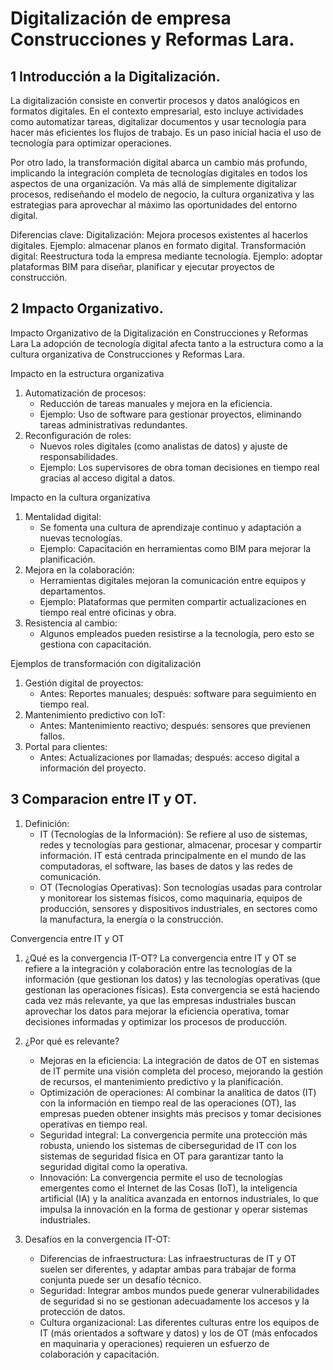 # Digitalización de empresa Construcciones y Reformas Lara.
## 1 Introducción a la Digitalización.
La digitalización consiste en convertir procesos y datos analógicos en formatos digitales. En el contexto empresarial, esto incluye actividades como automatizar tareas, digitalizar documentos y usar tecnología para hacer más eficientes los flujos de trabajo. Es un paso inicial hacia el uso de tecnología para optimizar operaciones.

Por otro lado, la transformación digital abarca un cambio más profundo, implicando la integración completa de tecnologías digitales en todos los aspectos de una organización. Va más allá de simplemente digitalizar procesos, rediseñando el modelo de negocio, la cultura organizativa y las estrategias para aprovechar al máximo las oportunidades del entorno digital.

Diferencias clave:
Digitalización: Mejora procesos existentes al hacerlos digitales. Ejemplo: almacenar planos en formato digital.
Transformación digital: Reestructura toda la empresa mediante tecnología. Ejemplo: adoptar plataformas BIM para diseñar, planificar y ejecutar proyectos de construcción.

## 2 Impacto Organizativo.
Impacto Organizativo de la Digitalización en Construcciones y Reformas Lara
La adopción de tecnología digital afecta tanto a la estructura como a la cultura organizativa de Construcciones y Reformas Lara.

Impacto en la estructura organizativa
1. Automatización de procesos:
    - Reducción de tareas manuales y mejora en la eficiencia.
    - Ejemplo: Uso de software para gestionar proyectos, eliminando tareas administrativas redundantes.
2. Reconfiguración de roles:
    - Nuevos roles digitales (como analistas de datos) y ajuste de responsabilidades.
    - Ejemplo: Los supervisores de obra toman decisiones en tiempo real gracias al acceso digital a datos.

Impacto en la cultura organizativa
1. Mentalidad digital:
    - Se fomenta una cultura de aprendizaje continuo y adaptación a nuevas tecnologías.
    - Ejemplo: Capacitación en herramientas como BIM para mejorar la planificación.
2. Mejora en la colaboración:
    - Herramientas digitales mejoran la comunicación entre equipos y departamentos.
    - Ejemplo: Plataformas que permiten compartir actualizaciones en tiempo real entre oficinas y obra.
3. Resistencia al cambio:
    - Algunos empleados pueden resistirse a la tecnología, pero esto se gestiona con capacitación.

Ejemplos de transformación con digitalización
1. Gestión digital de proyectos:
    - Antes: Reportes manuales; después: software para seguimiento en tiempo real.
2. Mantenimiento predictivo con IoT:
    - Antes: Mantenimiento reactivo; después: sensores que previenen fallos.
3. Portal para clientes:
    - Antes: Actualizaciones por llamadas; después: acceso digital a información del proyecto.

## 3 Comparacion entre IT y OT.
1. Definición:
    - IT (Tecnologías de la Información): Se refiere al uso de sistemas, redes y tecnologías para gestionar, almacenar, procesar y compartir información. IT está centrada principalmente en el mundo de las computadoras, el software, las bases de datos y las redes de comunicación.
    - OT (Tecnologías Operativas): Son tecnologías usadas para controlar y monitorear los sistemas físicos, como maquinaria, equipos de producción, sensores y dispositivos industriales, en sectores como la manufactura, la energía o la construcción.

Convergencia entre IT y OT
1. ¿Qué es la convergencia IT-OT? La convergencia entre IT y OT se refiere a la integración y colaboración entre las tecnologías de la información (que gestionan los datos) y las tecnologías operativas (que gestionan las operaciones físicas). Esta convergencia se está haciendo cada vez más relevante, ya que las empresas industriales buscan aprovechar los datos para mejorar la eficiencia operativa, tomar decisiones informadas y optimizar los procesos de producción.

2. ¿Por qué es relevante?
    - Mejoras en la eficiencia: La integración de datos de OT en sistemas de IT permite una visión completa del proceso, mejorando la gestión de recursos, el mantenimiento predictivo y la planificación.
    - Optimización de operaciones: Al combinar la analítica de datos (IT) con la información en tiempo real de las operaciones (OT), las empresas pueden obtener insights más precisos y tomar decisiones operativas en tiempo real.
    - Seguridad integral: La convergencia permite una protección más robusta, uniendo los sistemas de ciberseguridad de IT con los sistemas de seguridad física en OT para garantizar tanto la seguridad digital como la operativa.
    - Innovación: La convergencia permite el uso de tecnologías emergentes como el Internet de las Cosas (IoT), la inteligencia artificial (IA) y la analítica avanzada en entornos industriales, lo que impulsa la innovación en la forma de gestionar y operar sistemas industriales.

3. Desafíos en la convergencia IT-OT:
    - Diferencias de infraestructura: Las infraestructuras de IT y OT suelen ser diferentes, y adaptar ambas para trabajar de forma conjunta puede ser un desafío técnico.
    - Seguridad: Integrar ambos mundos puede generar vulnerabilidades de seguridad si no se gestionan adecuadamente los accesos y la protección de datos.
    - Cultura organizacional: Las diferentes culturas entre los equipos de IT (más orientados a software y datos) y los de OT (más enfocados en maquinaria y operaciones) requieren un esfuerzo de colaboración y capacitación.